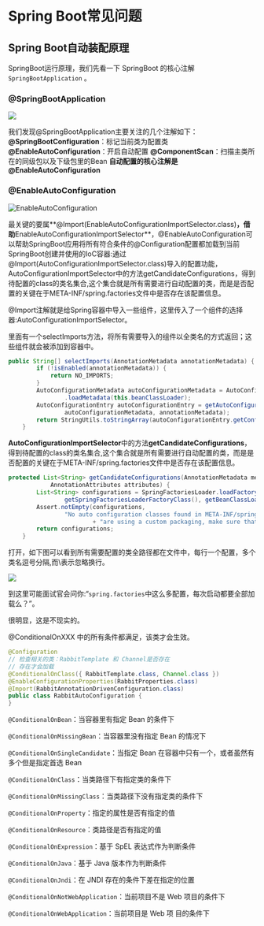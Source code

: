 # Spring Boot常见问题

## Spring Boot自动装配原理

SpringBoot运行原理，我们先看一下 SpringBoot 的核心注解 `SpringBootApplication` 。

### @SpringBootApplication

![](../spring/images/spring-boot/springboot-application.png)

我们发现@SpringBootApplication主要关注的几个注解如下：
**@SpringBootConfiguration**：标记当前类为配置类
**@EnableAutoConfiguration**：开启自动配置
**@ComponentScan**：扫描主类所在的同级包以及下级包里的Bean
**自动配置的核心注解是@EnableAutoConfiguration**

### @EnableAutoConfiguration

![EnableAutoConfiguration](../spring/images/spring-boot/EnableAutoConfiguration.png)

最关键的要属**@Import(EnableAutoConfigurationImportSelector.class)**，借助**EnableAutoConfigurationImportSelector**，@EnableAutoConfiguration可以帮助SpringBoot应用将所有符合条件的@Configuration配置都加载到当前SpringBoot创建并使用的IoC容器:通过@Import(AutoConfigurationImportSelector.class)导入的配置功能，AutoConfigurationImportSelector中的方法getCandidateConfigurations，得到待配置的class的类名集合,这个集合就是所有需要进行自动配置的类，而是是否配置的关键在于META-INF/spring.factories文件中是否存在该配置信息。

@Import注解就是给Spring容器中导入一些组件，这里传入了一个组件的选择器:AutoConfigurationImportSelector。

里面有一个selectImports方法，将所有需要导入的组件以全类名的方式返回；这些组件就会被添加到容器中。

```java
public String[] selectImports(AnnotationMetadata annotationMetadata) {
		if (!isEnabled(annotationMetadata)) {
			return NO_IMPORTS;
		}
		AutoConfigurationMetadata autoConfigurationMetadata = AutoConfigurationMetadataLoader
				.loadMetadata(this.beanClassLoader);
		AutoConfigurationEntry autoConfigurationEntry = getAutoConfigurationEntry(
				autoConfigurationMetadata, annotationMetadata);
		return StringUtils.toStringArray(autoConfigurationEntry.getConfigurations());
	}
```

**AutoConfigurationImportSelector**中的方法**getCandidateConfigurations**，得到待配置的class的类名集合,这个集合就是所有需要进行自动配置的类，而是是否配置的关键在于META-INF/spring.factories文件中是否存在该配置信息。

```java
protected List<String> getCandidateConfigurations(AnnotationMetadata metadata,
			AnnotationAttributes attributes) {
		List<String> configurations = SpringFactoriesLoader.loadFactoryNames(
				getSpringFactoriesLoaderFactoryClass(), getBeanClassLoader());
		Assert.notEmpty(configurations,
				"No auto configuration classes found in META-INF/spring.factories. If you "
						+ "are using a custom packaging, make sure that file is correct.");
		return configurations;
	}
```

打开，如下图可以看到所有需要配置的类全路径都在文件中，每行一个配置，多个类名逗号分隔,而\表示忽略换行。

![](../spring/images/spring-boot/spring-factories.png)

到这里可能面试官会问你:“`spring.factories`中这么多配置，每次启动都要全部加载么？”。

很明显，这是不现实的。

@ConditionalOnXXX 中的所有条件都满足，该类才会生效。

```java
@Configuration
// 检查相关的类：RabbitTemplate 和 Channel是否存在
// 存在才会加载
@ConditionalOnClass({ RabbitTemplate.class, Channel.class })
@EnableConfigurationProperties(RabbitProperties.class)
@Import(RabbitAnnotationDrivenConfiguration.class)
public class RabbitAutoConfiguration {
}

```

`@ConditionalOnBean`：当容器里有指定 Bean 的条件下

`@ConditionalOnMissingBean`：当容器里没有指定 Bean 的情况下

`@ConditionalOnSingleCandidate`：当指定 Bean 在容器中只有一个，或者虽然有多个但是指定首选 Bean

`@ConditionalOnClass`：当类路径下有指定类的条件下

`@ConditionalOnMissingClass`：当类路径下没有指定类的条件下

`@ConditionalOnProperty`：指定的属性是否有指定的值

`@ConditionalOnResource`：类路径是否有指定的值

`@ConditionalOnExpression`：基于 SpEL 表达式作为判断条件

`@ConditionalOnJava`：基于 Java 版本作为判断条件

`@ConditionalOnJndi`：在 JNDI 存在的条件下差在指定的位置

`@ConditionalOnNotWebApplication`：当前项目不是 Web 项目的条件下

`@ConditionalOnWebApplication`：当前项目是 Web 项 目的条件下

